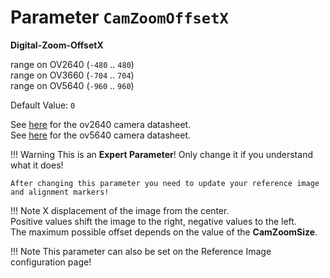 # Parameter `CamZoomOffsetX`

**Digital-Zoom-OffsetX**

range on OV2640 (`-480` .. `480`)<br>
range on OV3660 (`-704` .. `704`)<br>
range on OV5640 (`-960` .. `960`)

Default Value: `0`

See [here](../datasheets/Camera.ov2640_ds_1.8_.pdf) for the ov2640 camera datasheet.<br>
See [here](../datasheets/OV5640_datasheet.pdf) for the ov5640 camera datasheet.

!!! Warning
    This is an **Expert Parameter**! Only change it if you understand what it does!

	After changing this parameter you need to update your reference image and alignment markers!

!!! Note
    X displacement of the image from the center.<br>
    Positive values ​​shift the image to the right, negative values ​​to the left.<br>
    The maximum possible offset depends on the value of the **CamZoomSize**.
	
!!! Note
    This parameter can also be set on the Reference Image configuration page!
